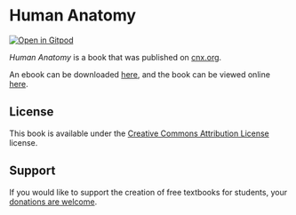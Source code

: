 # Human Anatomy

[![Open in Gitpod](https://gitpod.io/button/open-in-gitpod.svg)](https://gitpod.io/from-referrer/)

_Human Anatomy_ is a book that was published on [cnx.org](https://cnx.org/).

An ebook can be downloaded [here](https://github.com/cnx-user-books/cnxbook-human-anatomy/releases/latest), and the book can be viewed online [here](https://github.com/cnx-user-books/cnxbook-human-anatomy/releases/latest).

## License
This book is available under the [Creative Commons Attribution License](./LICENSE) license.

## Support
If you would like to support the creation of free textbooks for students, your [donations are welcome](https://riceconnect.rice.edu/donation/support-openstax-banner).

